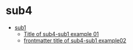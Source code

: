 # sub4
<!--- Generate by gomdtoc start --->
  - [sub1](sub1)
     - [Title of sub4-sub1 example 01](sub1/example01.md)
     - [frontmatter title of sub4-sub1 example02](sub1/example02.md)
<!--- Generate by gomdtoc end --->





